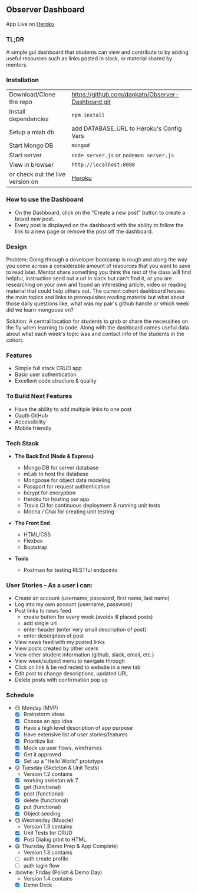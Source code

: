 ## Observer Dashboard

App Live on
[Heroku](https://observer-dashboard.herokuapp.com/)

### TL;DR
A simple gui dashboard that students can view and contribute to by adding useful resources such as links posted in slack, or material shared by mentors.

### Installation
|         |            | 
| :------------- |:-------------| 
| Download/Clone the repo | https://github.com/dankato/Observer-Dashboard.git |
| Install dependencies | `npm install`| 
| Setup a mlab db | add DATABASE_URL to Heroku's Config Vars| 
| Start Mongo DB | `mongod` | 
| Start server | `node server.js` or `nodemon server.js` | 
| View in browser | `http://localhost:8080` |
| or check out the live version on   | [Heroku](https://tranquil-plateau-10397.herokuapp.com/) |

### How to use the Dashboard
- On the Dashboard, click on the "Create a new post" button to create a brand new post.
- Every post is displayed on the dashboard with the ability to follow the link to a new page or remove the post off the dashboard.

### Design
Problem: Going through a developer bootcamp is rough and along the way you come across a considerable amount of resources that you want to save to read later. Mentor share something you think the rest of the class will find helpful, instruction send out a url in slack but can't find it, or you are researching on your own and found an interesting article, video or reading material that could help others out. The current cohort dashboard houses the main topics and links to prerequisites reading material but what about those daily questions like, what was my pair's github handle or which week did we learn mongoose on?

Solution: A central location for students to grab or share the necessities on the fly when learning to code. Along with the dashboard comes useful data about what each week's topic was and contact info of the students in the cohort.


### Features
* Simple full stack CRUD app
* Basic user authentication
* Excellent code structure & quality

### To Build Next Features
* Have the ability to add multiple links to one post
* Oauth GitHub
* Accessibility
* Mobile friendly

### Tech Stack
* **The Back End (Node & Express)**
	* Mongo DB for server database
	* mLab to host the database
	* Mongoose for object data modeling
	* Passport for request authentication
	* bcrypt for encryption
	* Heroku for hosting our app
	* Travis CI for continuous deployment & running unit tests
	* Mocha / Chai for creating unit testing

* **The Front End**
	* HTML/CSS
	* Flexbox
	* Bootstrap

* **Tools**
	* Postman for testing RESTful endpoints

### User Stories - As a user i can:
* Create an account (username, password, first name, last name)
* Log into my own account (username, password)
* Post links to news feed
	* create button for every week (avoids ill placed posts)
	* add single url
	* enter header (enter very small description of post)
	* enter description of post
* View news feed with my posted links
* View posts created by other users
* View other student information (github, slack, email, etc.)
* View week/subject menu to navigate through
* Click on link & be redirected to website in a new tab
* Edit post to change descriptions, updated URL
* Delete posts with confirmation pop up

### Schedule
* :smirk: Monday (MVP)
	- [x] Brainstorm ideas
	- [x] Choose an app idea
	- [x] Have a high level description of app purpose
	- [x] Have extensive list of user stories/features
	- [x] Prioritize list
	- [x] Mock up user flows, wireframes
	- [x] Get it approved
	- [x] Set up a "Hello World" prototype

* :confused: Tuesday (Skeleton & Unit Tests)
	*  Version 1.2 contains
	- [x] working skeleton wk 7
	- [x] get (functional)
	- [x] post (functional)
	- [x] delete (functional)
	- [x] put (functional)
	- [x] Object seeding

* :sweat: Wednesday (Muscle)
	*  Version 1.3 contains 	
	- [x] Unit Tests for CRUD
	- [x] Post Dialog print to HTML

* :weary: Thursday (Demo Prep & App Complete)
	*  Version 1.3 contains
	- [ ] auth create profile
	- [ ] auth login flow

* :bowtie: Friday (Polish & Demo Day)
	*  Version 1.4 contains
	- [x] Demo Deck